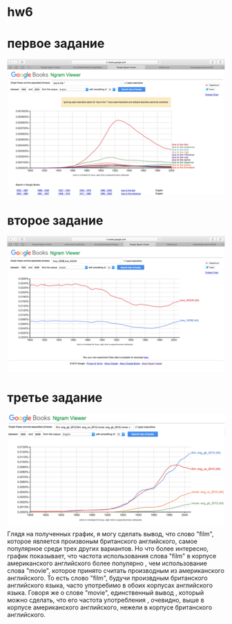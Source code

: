# hw6
# первое задание
![](https://github.com/anastasiagoryaynova/hw6/blob/master/первое%20задание%20первая%20часть.png)
# второе задание
![](https://github.com/anastasiagoryaynova/hw6/blob/master/второе%20задание%20первая%20часть.png)
# третье задание
![](https://github.com/anastasiagoryaynova/hw6/blob/master/третье%20задание%20первая%20часть.png)
Глядя на полученных график, я могу сделать вывод, что слово "film", которое является произвоным британского английского, самое популярное среди трех других вариантов. Но что более интересно, график показывает, что частота использования слова "film" в корпусе американского английского более популярно , чем использование слова "movie", которое принято считать производным из американского английского. То есть слово "film", будучи произвдным британского английского языка, часто употребимо в обоих корпусах английского языка. Говоря же о слове "movie", единственный вывод , который можно сделать, что его частота употребления , очевидно, выше в корпусе американского английского, нежели в корпусе британского английского.
